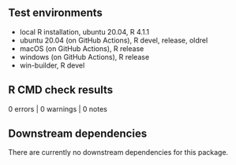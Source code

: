 ## Test environments
* local R installation, ubuntu 20.04, R 4.1.1
* ubuntu 20.04 (on GitHub Actions), R devel, release, oldrel
* macOS (on GitHub Actions), R release
* windows (on GitHub Actions), R release
* win-builder, R devel

## R CMD check results

0 errors | 0 warnings | 0 notes

## Downstream dependencies

There are currently no downstream dependencies for this package.

